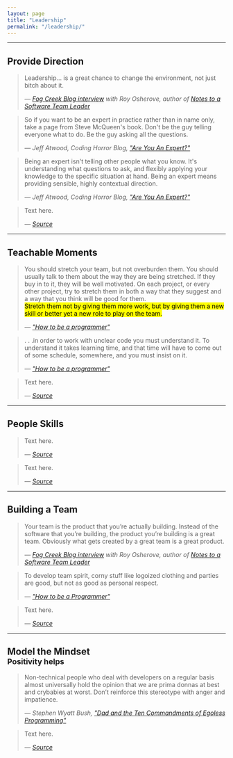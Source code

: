 ```yaml
---
layout: page
title: "Leadership"
permalink: "/leadership/"
---
```


<hr>

## Provide Direction

<blockquote>
  <p>
    <i class="fa fa-quote-left"></i> Leadership… is a great chance to change the environment, not just bitch about it. <i class="fa fa-quote-right"></i>
  </p>
  <cite>&mdash; <a href="http://blog.fogcreek.com/all-software-problems-are-people-problems-interview-with-roy-osherove/">Fog Creek Blog interview</a> with Roy Osherove, author of <cite><a href="https://leanpub.com/teamleader">Notes to a Software Team Leader</a></cite></cite>
</blockquote>

<blockquote>
  <p>
    <i class="fa fa-quote-left"></i> So if you want to be an expert in practice rather than in name only, take a page from Steve McQueen's book. Don't be the guy telling everyone what to do. Be the guy asking all the questions. <i class="fa fa-quote-right"></i>
  </p>
  <cite>&mdash; Jeff Atwood, Coding Horror Blog, <a href="http://blog.codinghorror.com/are-you-an-expert/">"Are You An Expert?"</a></cite>
</blockquote>

<blockquote>
  <p>
    <i class="fa fa-quote-left"></i> Being an expert isn't telling other people what you know. It's understanding what questions to ask, and flexibly applying your knowledge to the specific situation at hand. Being an expert means providing sensible, highly contextual direction. <i class="fa fa-quote-right"></i>
  </p>
  <cite>&mdash; Jeff Atwood, Coding Horror Blog, <a href="http://blog.codinghorror.com/are-you-an-expert/">"Are You An Expert?"</a></cite>
</blockquote>



<blockquote>
  <p>
    <i class="fa fa-quote-left"></i> Text here. <i class="fa fa-quote-right"></i>
  </p>
  <cite>&mdash; <a href="url">Source</a></cite>
</blockquote>

<hr>

## Teachable Moments

<blockquote>
  <p>
    <i class="fa fa-quote-left"></i> You should stretch your team, but not overburden them. You should usually talk to them about the way they are being stretched. If they buy in to it, they will be well motivated. On each project, or every other project, try to stretch them in both a way that they suggest and a way that you think will be good for them.<br><mark>Stretch them not by giving them more work, but by giving them a new skill or better yet a new role to play on the team.</mark> <i class="fa fa-quote-right"></i>
  </p>
  <cite>&mdash; <a href="http://samizdat.mines.edu/howto/HowToBeAProgrammer.html">"How to be a programmer"</a></cite>
</blockquote>

<blockquote>
  <p>
    <i class="fa fa-quote-left"></i> . . .in order to work with unclear code you must understand it. To understand it takes learning time, and that time will have to come out of some schedule, somewhere, and you must insist on it. <i class="fa fa-quote-right"></i>
  </p>
  <cite>&mdash; <a href="http://samizdat.mines.edu/howto/HowToBeAProgrammer.html">"How to be a programmer"</a></cite>
</blockquote>

<blockquote>
  <p>
    <i class="fa fa-quote-left"></i> Text here. <i class="fa fa-quote-right"></i>
  </p>
  <cite>&mdash; <a href="url">Source</a></cite>
</blockquote>

<hr>

## People Skills

<blockquote>
  <p>
    <i class="fa fa-quote-left"></i> Text here. <i class="fa fa-quote-right"></i>
  </p>
  <cite>&mdash; <a href="url">Source</a></cite>
</blockquote>

<blockquote>
  <p>
    <i class="fa fa-quote-left"></i> Text here. <i class="fa fa-quote-right"></i>
  </p>
  <cite>&mdash; <a href="url">Source</a></cite>
</blockquote>

<hr>

## Building a Team

<blockquote>
  <p>
    <i class="fa fa-quote-left"></i> Your team is the product that you’re actually building. Instead of the software that you’re building, the product you’re building is a great team. Obviously what gets created by a great team is a great product. <i class="fa fa-quote-right"></i>
  </p>
  <cite>&mdash; <a href="http://blog.fogcreek.com/all-software-problems-are-people-problems-interview-with-roy-osherove/">Fog Creek Blog interview</a> with Roy Osherove, author of <cite><a href="https://leanpub.com/teamleader">Notes to a Software Team Leader</a></cite></cite>
</blockquote>

<blockquote>
  <p>
    <i class="fa fa-quote-left"></i> To develop team spirit, corny stuff like logoized clothing and parties are good, but not as good as personal respect. <i class="fa fa-quote-right"></i>
  </p>
  <cite>&mdash; <a href="http://samizdat.mines.edu/howto/HowToBeAProgrammer.html">"How to be a Programmer"</a></cite>
</blockquote>

<blockquote>
  <p>
    <i class="fa fa-quote-left"></i> Text here. <i class="fa fa-quote-right"></i>
  </p>
  <cite>&mdash; <a href="url">Source</a></cite>
</blockquote>

<hr>

## Model the Mindset<br><small>Positivity helps</small>

<blockquote>
  <p>
    <i class="fa fa-quote-left"></i> Non-technical people who deal with developers on a regular basis almost universally hold the opinion that we are prima donnas at best and crybabies at worst. Don’t reinforce this stereotype with anger and impatience. <i class="fa fa-quote-right"></i>
  </p>
  <cite>&mdash; Stephen Wyatt Bush, <a href="http://blog.stephenwyattbush.com/2012/04/07/dad-and-the-ten-commandments-of-egoless-programming">"Dad and the Ten Commandments of Egoless Programming"</a></cite>
</blockquote>

<blockquote>
  <p>
    <i class="fa fa-quote-left"></i> Text here. <i class="fa fa-quote-right"></i>
  </p>
  <cite>&mdash; <a href="url">Source</a></cite>
</blockquote>

